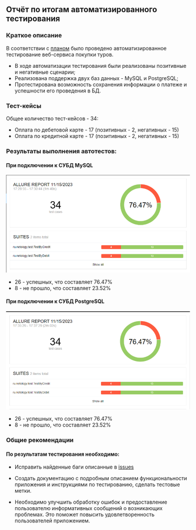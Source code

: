 ## Отчёт по итогам автоматизированного тестирования

### Краткое описание

В соответствии с [планом](https://github.com/MVGIC/QA-Diploma/blob/master/Documentation/Plan.md) было проведено автоматизированное тестирование веб-сервиса покупки туров.

- В ходе автоматизации тестирования были реализованы позитивные и негативные сценарии;
- Реализована поддержка двух баз данных - MySQL и PostgreSQL;
- Протестирована возможность сохранения информации о платеже и успешности его проведения в БД.

### Тест-кейсы

Общее количество тест-кейсов - 34:

- Оплата по дебетовой карте - 17 (позитивных - 2, негативных - 15)
- Оплата по кредитной карте - 17 (позитивных - 2, негативных - 15)

### Результаты выполнения автотестов:

#### При подключении к СУБД MySQL

![img_2.png](img_2.png)

* 26 - успешных, что составляет 76.47%
*  8  - не прошло, что составляет 23.52%

#### При подключении к СУБД PostgreSQL

![img_3.png](img_3.png)

* 26 - успешных, что составляет 76.47%
*  8 - не прошло, что составляет 23.52%

### Общие рекомендации

#### По результатам тестирования необходимо:

- Исправить найденные баги описанные в [issues](https://github.com/EvheniiV/diplom_QA/issues)

- Создать документацию с подробным описанием функциональности приложения и инструкциями по тестированию, 
сделать тестовые метки.

- Необходимо улучшить обработку ошибок и предоставление пользователю информативных сообщений о возникающих 
проблемах. Это поможет повысить удовлетворенность пользователей приложением.